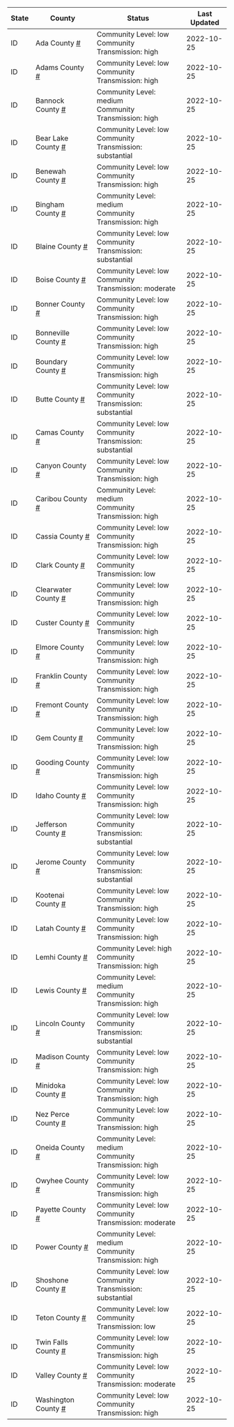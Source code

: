 State | County | Status | Last Updated
--- | --- | --- | --- 
ID | Ada County <a href="#ada_county">#</a> | <a name="ada_county"></a>Community Level: low<br/>Community Transmission: high | 2022-10-25
ID | Adams County <a href="#adams_county">#</a> | <a name="adams_county"></a>Community Level: low<br/>Community Transmission: high | 2022-10-25
ID | Bannock County <a href="#bannock_county">#</a> | <a name="bannock_county"></a>Community Level: medium<br/>Community Transmission: high | 2022-10-25
ID | Bear Lake County <a href="#bear_lake_county">#</a> | <a name="bear_lake_county"></a>Community Level: low<br/>Community Transmission: substantial | 2022-10-25
ID | Benewah County <a href="#benewah_county">#</a> | <a name="benewah_county"></a>Community Level: low<br/>Community Transmission: high | 2022-10-25
ID | Bingham County <a href="#bingham_county">#</a> | <a name="bingham_county"></a>Community Level: medium<br/>Community Transmission: high | 2022-10-25
ID | Blaine County <a href="#blaine_county">#</a> | <a name="blaine_county"></a>Community Level: low<br/>Community Transmission: substantial | 2022-10-25
ID | Boise County <a href="#boise_county">#</a> | <a name="boise_county"></a>Community Level: low<br/>Community Transmission: moderate | 2022-10-25
ID | Bonner County <a href="#bonner_county">#</a> | <a name="bonner_county"></a>Community Level: low<br/>Community Transmission: high | 2022-10-25
ID | Bonneville County <a href="#bonneville_county">#</a> | <a name="bonneville_county"></a>Community Level: low<br/>Community Transmission: high | 2022-10-25
ID | Boundary County <a href="#boundary_county">#</a> | <a name="boundary_county"></a>Community Level: low<br/>Community Transmission: high | 2022-10-25
ID | Butte County <a href="#butte_county">#</a> | <a name="butte_county"></a>Community Level: low<br/>Community Transmission: substantial | 2022-10-25
ID | Camas County <a href="#camas_county">#</a> | <a name="camas_county"></a>Community Level: low<br/>Community Transmission: substantial | 2022-10-25
ID | Canyon County <a href="#canyon_county">#</a> | <a name="canyon_county"></a>Community Level: low<br/>Community Transmission: high | 2022-10-25
ID | Caribou County <a href="#caribou_county">#</a> | <a name="caribou_county"></a>Community Level: medium<br/>Community Transmission: high | 2022-10-25
ID | Cassia County <a href="#cassia_county">#</a> | <a name="cassia_county"></a>Community Level: low<br/>Community Transmission: high | 2022-10-25
ID | Clark County <a href="#clark_county">#</a> | <a name="clark_county"></a>Community Level: low<br/>Community Transmission: low | 2022-10-25
ID | Clearwater County <a href="#clearwater_county">#</a> | <a name="clearwater_county"></a>Community Level: low<br/>Community Transmission: high | 2022-10-25
ID | Custer County <a href="#custer_county">#</a> | <a name="custer_county"></a>Community Level: low<br/>Community Transmission: high | 2022-10-25
ID | Elmore County <a href="#elmore_county">#</a> | <a name="elmore_county"></a>Community Level: low<br/>Community Transmission: high | 2022-10-25
ID | Franklin County <a href="#franklin_county">#</a> | <a name="franklin_county"></a>Community Level: low<br/>Community Transmission: high | 2022-10-25
ID | Fremont County <a href="#fremont_county">#</a> | <a name="fremont_county"></a>Community Level: low<br/>Community Transmission: high | 2022-10-25
ID | Gem County <a href="#gem_county">#</a> | <a name="gem_county"></a>Community Level: low<br/>Community Transmission: high | 2022-10-25
ID | Gooding County <a href="#gooding_county">#</a> | <a name="gooding_county"></a>Community Level: low<br/>Community Transmission: high | 2022-10-25
ID | Idaho County <a href="#idaho_county">#</a> | <a name="idaho_county"></a>Community Level: low<br/>Community Transmission: high | 2022-10-25
ID | Jefferson County <a href="#jefferson_county">#</a> | <a name="jefferson_county"></a>Community Level: low<br/>Community Transmission: substantial | 2022-10-25
ID | Jerome County <a href="#jerome_county">#</a> | <a name="jerome_county"></a>Community Level: low<br/>Community Transmission: substantial | 2022-10-25
ID | Kootenai County <a href="#kootenai_county">#</a> | <a name="kootenai_county"></a>Community Level: low<br/>Community Transmission: high | 2022-10-25
ID | Latah County <a href="#latah_county">#</a> | <a name="latah_county"></a>Community Level: low<br/>Community Transmission: high | 2022-10-25
ID | Lemhi County <a href="#lemhi_county">#</a> | <a name="lemhi_county"></a>Community Level: high<br/>Community Transmission: high | 2022-10-25
ID | Lewis County <a href="#lewis_county">#</a> | <a name="lewis_county"></a>Community Level: medium<br/>Community Transmission: high | 2022-10-25
ID | Lincoln County <a href="#lincoln_county">#</a> | <a name="lincoln_county"></a>Community Level: low<br/>Community Transmission: substantial | 2022-10-25
ID | Madison County <a href="#madison_county">#</a> | <a name="madison_county"></a>Community Level: low<br/>Community Transmission: high | 2022-10-25
ID | Minidoka County <a href="#minidoka_county">#</a> | <a name="minidoka_county"></a>Community Level: low<br/>Community Transmission: high | 2022-10-25
ID | Nez Perce County <a href="#nez_perce_county">#</a> | <a name="nez_perce_county"></a>Community Level: low<br/>Community Transmission: high | 2022-10-25
ID | Oneida County <a href="#oneida_county">#</a> | <a name="oneida_county"></a>Community Level: medium<br/>Community Transmission: high | 2022-10-25
ID | Owyhee County <a href="#owyhee_county">#</a> | <a name="owyhee_county"></a>Community Level: low<br/>Community Transmission: high | 2022-10-25
ID | Payette County <a href="#payette_county">#</a> | <a name="payette_county"></a>Community Level: low<br/>Community Transmission: moderate | 2022-10-25
ID | Power County <a href="#power_county">#</a> | <a name="power_county"></a>Community Level: medium<br/>Community Transmission: high | 2022-10-25
ID | Shoshone County <a href="#shoshone_county">#</a> | <a name="shoshone_county"></a>Community Level: low<br/>Community Transmission: substantial | 2022-10-25
ID | Teton County <a href="#teton_county">#</a> | <a name="teton_county"></a>Community Level: low<br/>Community Transmission: low | 2022-10-25
ID | Twin Falls County <a href="#twin_falls_county">#</a> | <a name="twin_falls_county"></a>Community Level: low<br/>Community Transmission: high | 2022-10-25
ID | Valley County <a href="#valley_county">#</a> | <a name="valley_county"></a>Community Level: low<br/>Community Transmission: moderate | 2022-10-25
ID | Washington County <a href="#washington_county">#</a> | <a name="washington_county"></a>Community Level: low<br/>Community Transmission: high | 2022-10-25
